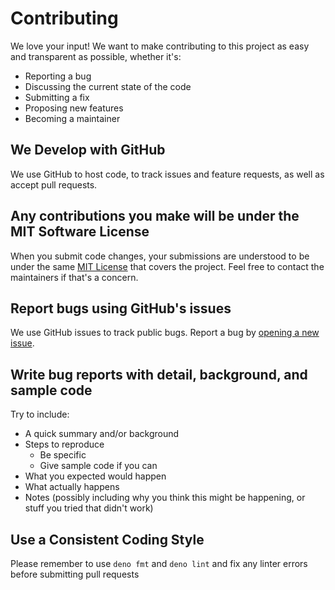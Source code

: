 # Contributing

We love your input! We want to make contributing to this project as easy and
transparent as possible, whether it's:

- Reporting a bug
- Discussing the current state of the code
- Submitting a fix
- Proposing new features
- Becoming a maintainer

## We Develop with GitHub

We use GitHub to host code, to track issues and feature requests, as well as
accept pull requests.

## Any contributions you make will be under the MIT Software License

When you submit code changes, your submissions are understood to be under the
same [MIT License](http://choosealicense.com/licenses/mit/) that covers the
project. Feel free to contact the maintainers if that's a concern.

## Report bugs using GitHub's issues

We use GitHub issues to track public bugs. Report a bug by
[opening a new issue](https://github.com/phughesmcr/qdajs/issues).

## Write bug reports with detail, background, and sample code

Try to include:

- A quick summary and/or background
- Steps to reproduce
  - Be specific
  - Give sample code if you can
- What you expected would happen
- What actually happens
- Notes (possibly including why you think this might be happening, or stuff you
  tried that didn't work)

## Use a Consistent Coding Style

Please remember to use `deno fmt` and `deno lint` and fix any linter errors
before submitting pull requests
